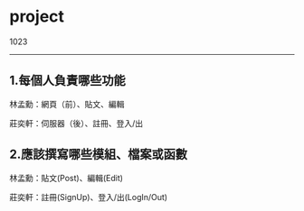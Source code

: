 # project
1023
<hr/>
<h2>1.每個人負責哪些功能</h2>
<p>林孟勳：網頁（前）、貼文、編輯 </p>
<p>莊奕軒：伺服器（後）、註冊、登入/出 </p>

<h2>2.應該撰寫哪些模組、檔案或函數</h2>
<p>林孟勳：貼文(Post)、編輯(Edit) </p>
<p>莊奕軒：註冊(SignUp)、登入/出(LogIn/Out) </p>
